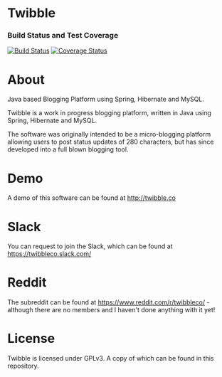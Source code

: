 # Twibble

### Build Status and Test Coverage
[![Build Status](https://travis-ci.org/andymccall/twibble.co.svg?branch=master)](https://travis-ci.org/andymccall/twibble.co)
[![Coverage Status](https://coveralls.io/repos/github/andymccall/twibble.co/badge.svg?branch=master)](https://coveralls.io/github/andymccall/twibble.co?branch=master)

# About

Java based Blogging Platform using Spring, Hibernate and MySQL.

Twibble is a work in progress blogging platform, written in Java using Spring, Hibernate and MySQL.

The software was originally intended to be a micro-blogging platform allowing users to post status updates of 280 characters, but has since developed into a full blown blogging tool.

# Demo

A demo of this software can be found at http://twibble.co

# Slack

You can request to join the Slack, which can be found at https://twibbleco.slack.com/

# Reddit

The subreddit can be found at https://www.reddit.com/r/twibbleco/ - although there are no members and I haven't done anything with it yet!

# License

Twibble is licensed under GPLv3.  A copy of which can be found in this repository.

